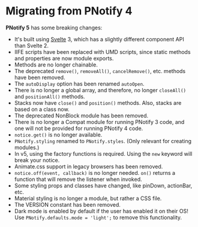 # Migrating from PNotify 4

**PNotify 5** has some breaking changes:

* It's built using [Svelte](https://svelte.dev) 3, which has a slightly different component API than Svelte 2.
* IIFE scripts have been replaced with UMD scripts, since static methods and properties are now module exports.
* Methods are no longer chainable.
* The deprecated `remove()`, `removeAll()`, `cancelRemove()`, etc. methods have been removed.
* The `autoDisplay` option has been renamed `autoOpen`.
* There is no longer a global array, and therefore, no longer `closeAll()` and `positionAll()` methods.
* Stacks now have `close()` and `position()` methods. Also, stacks are based on a class now.
* The deprecated NonBlock module has been removed.
* There is no longer a Compat module for running PNotify 3 code, and one will not be provided for running PNotify 4 code.
* `notice.get()` is no longer available.
* `PNotify.styling` renamed to `PNotify.styles`. (Only relevant for creating modules.)
* In v5, using the factory functions is required. Using the `new` keyword will break your notice.
* Animate.css support in legacy browsers has been removed.
* `notice.off(event, callback)` is no longer needed. `on()` returns a function that will remove the listener when invoked.
* Some styling props and classes have changed, like pinDown, actionBar, etc.
* Material styling is no longer a module, but rather a CSS file.
* The VERSION constant has been removed.
* Dark mode is enabled by default if the user has enabled it on their OS! Use `PNotify.defaults.mode = 'light';` to remove this functionality.
